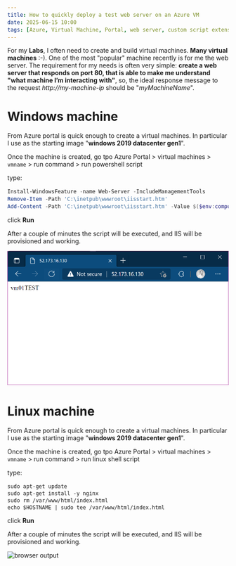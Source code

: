 ```yaml
---
title: How to quickly deploy a test web server on an Azure VM
date: 2025-06-15 10:00
tags: [Azure, Virtual Machine, Portal, web server, custom script extension]
---
```


For my **Labs**, I often need to create and build virtual machines. **Many virtual machines** :-). One of the most "popular" machine recently is for me the web server. The requirement for my needs is often very simple: **create a web server that responds on port 80, that is able to make me understand "what machine I’m interacting with"**, so, the ideal response message to the request *http://my-machine-ip* should be "*myMachineName*".


# Windows machine

From Azure portal is quick enough to create a virtual machines. In particular I use as the starting image "**windows 2019 datacenter gen1**".

Once the machine is created, go tpo Azure Portal > virtual machines > `vmname` > run command > run powershell script

type:

```powershell
Install-WindowsFeature -name Web-Server -IncludeManagementTools
Remove-Item -Path 'C:\inetpub\wwwroot\iisstart.htm'
Add-Content -Path 'C:\inetpub\wwwroot\iisstart.htm' -Value $($env:computername)
```

click **Run**

After a couple of minutes the script will be executed, and IIS will be provisioned and working.

![browser output](../../assets/post/2021/install-iis-output.png)

# Linux machine
From Azure portal is quick enough to create a virtual machines. In particular I use as the starting image "**windows 2019 datacenter gen1**".

Once the machine is created, go tpo Azure Portal > virtual machines > `vmname` > run command > run linux shell script

type:

```shell
sudo apt-get update
sudo apt-get install -y nginx
sudo rm /var/www/html/index.html
echo $HOSTNAME | sudo tee /var/www/html/index.html
```

click **Run**

After a couple of minutes the script will be executed, and IIS will be provisioned and working.



![browser output](../assets/post/2021/install-iis-output.png)

